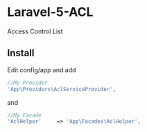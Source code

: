Laravel-5-ACL
=============

Access Control List

Install
-

Edit config/app and add

```php
//My Provider
'App\Providers\AclServiceProvider',
```

and
```php
//My Facade
'AclHelper'     => 'App\Facades\AclHelper',
```
